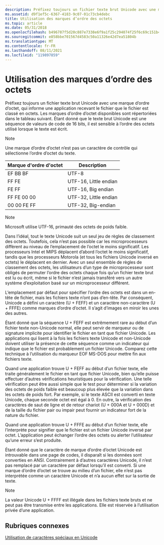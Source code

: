 ```yaml
---
description: Préfixez toujours un fichier texte brut Unicode avec une marque d’ordre d’octet, qui informe une application recevant le fichier que le fichier est classé en octets.
ms.assetid: d9f1ef5c-6367-4183-9c07-01c73cb4debc
title: Utilisation des marques d’ordre des octets
ms.topic: article
ms.date: 05/31/2018
ms.openlocfilehash: b496787f5d20c887e7338e6f9a1f25c294074f25f6c69c151b46658172c500ac
ms.sourcegitcommit: e858bbe701567d4583c50a11326e42d7ea51804b
ms.translationtype: MT
ms.contentlocale: fr-FR
ms.lasthandoff: 08/11/2021
ms.locfileid: "119897859"
---
```

# <a name="using-byte-order-marks"></a>Utilisation des marques d’ordre des octets

Préfixez toujours un fichier texte brut Unicode avec une marque d’ordre d’octet, qui informe une application recevant le fichier que le fichier est classé en octets. Les marques d’ordre d’octet disponibles sont répertoriées dans le tableau suivant. Étant donné que le texte brut Unicode est une séquence de valeurs de code de 16 bits, il est sensible à l’ordre des octets utilisé lorsque le texte est écrit.

> [!Note]  
> Une marque d’ordre d’octet n’est pas un caractère de contrôle qui sélectionne l’ordre d’octet du texte.

 



| Marque d'ordre d'octet | Description           |
|-----------------|-----------------------|
| EF BB BF        | UTF-8                 |
| FF FE           | UTF-16, Little endian |
| FE FF           | UTF-16, Big endian    |
| FF FE 00 00     | UTF-32, Little endian |
| 00 00 FE FF     | UTF-32, Big-endian    |



 

> [!Note]  
> Microsoft utilise UTF-16, primauté des octets de poids faible.

 

Dans l’idéal, tout le texte Unicode suit un seul jeu de règles de classement des octets. Toutefois, cela n’est pas possible car les microprocesseurs diffèrent au niveau de l’emplacement de l’octet le moins significatif. Les processeurs Intel et MIPS déplacent d’abord l’octet le moins significatif, tandis que les processeurs Motorola (et tous les fichiers Unicode inversé en octets) le déplacent en dernier. Avec un seul ensemble de règles de classement des octets, les utilisateurs d’un type de microprocesseur sont obligés de permuter l’ordre des octets chaque fois qu’un fichier texte brut est lu ou écrit, même si le fichier n’est jamais transféré vers un autre système d’exploitation basé sur un microprocesseur différent.

L’emplacement par défaut pour spécifier l’ordre des octets est dans un en-tête de fichier, mais les fichiers texte n’ont pas d’en-tête. Par conséquent, Unicode a défini un caractère (U + FEFF) et un caractère non-caractère (U + FFFE) comme marques d’ordre d’octet. Il s’agit d’images en miroir les unes des autres.

Étant donné que la séquence U + FEFF est extrêmement rare au début d’un fichier texte non-Unicode normal, elle peut servir de marqueur ou de signature implicite pour identifier le fichier en tant que fichier Unicode. Les applications qui lisent à la fois les fichiers texte Unicode et non-Unicode doivent utiliser la présence de cette séquence comme un indicateur qui indique que le fichier est probablement un fichier Unicode. Comparez cette technique à l’utilisation du marqueur EOF MS-DOS pour mettre fin aux fichiers texte.

Quand une application trouve U + FEFF au début d’un fichier texte, elle traite généralement le fichier en tant que fichier Unicode, bien qu’elle puisse effectuer d’autres vérifications heuristiques pour la vérification. Une telle vérification peut être aussi simple que le test pour déterminer si la variation des octets de poids faible est beaucoup plus élevée que la variation dans les octets de poids fort. Par exemple, si le texte ASCII est converti en texte Unicode, chaque seconde octet est égal à 0. En outre, la vérification des caractères de saut de ligne et de retour chariot (U + 000A et U + 000D) et de la taille du fichier pair ou impair peut fournir un indicateur fort de la nature du fichier.

Quand une application trouve U + FFFE au début d’un fichier texte, elle l’interprète pour signifier que le fichier est un fichier Unicode inversé par octet. L’application peut échanger l’ordre des octets ou alerter l’utilisateur qu’une erreur s’est produite.

Étant donné que le caractère de marque d’ordre d’octet Unicode est introuvable dans une page de codes, il disparaît si les données sont converties en ANSI. Contrairement à d’autres caractères Unicode, il n’est pas remplacé par un caractère par défaut lorsqu’il est converti. Si une marque d’ordre d’octet se trouve au milieu d’un fichier, elle n’est pas interprétée comme un caractère Unicode et n’a aucun effet sur la sortie de texte.

> [!Note]  
> La valeur Unicode U + FFFF est illégale dans les fichiers texte bruts et ne peut pas être transmise entre les applications. Elle est réservée à l’utilisation privée d’une application.

 

## <a name="related-topics"></a>Rubriques connexes

<dl> <dt>

[Utilisation de caractères spéciaux en Unicode](using-special-characters-in-unicode.md)
</dt> </dl>

 

 



